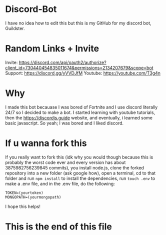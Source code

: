 # Discord-Bot

I have no idea how to edit this but this is my GitHub for my discord bot, Guildster.

# Random Links + Invite

Invite: https://discord.com/api/oauth2/authorize?client_id=730440454835011674&permissions=2134207679&scope=bot
Support: https://discord.gg/yVVDJfM
Youtube: https://youtube.com/T3g4n

# Why

I made this bot becauase I was bored of Fortnite and I use discord literally 24/7 so I decided to make a bot. I started learning with youtube tutorials, then the https://discordjs.guide website, and eventually, i learned some basic javascript. So yeah; I was bored and I liked discord.

# If u wanna fork this

If you really want to fork this (idk why you would though because this is probably the worst code ever and every version has about 3875982756239845 commits), you install node.js, clone the forked repository into a new folder (ask google how), open a terminal, cd to that folder and run `npm install` to install the dependencies, run `touch .env` to make a .env file, and in the .env file, do the following:

```
TOKEN=(yourtoken)
MONGOPATH=(yourmongopath)
```

I hope this helps!

# This is the end of this file
